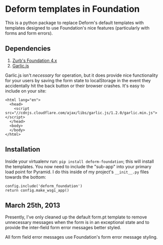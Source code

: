 # Deform templates in Foundation

This is a python package to replace Deform's default templates with templates designed to use Foundation's nice features
(particularly with forms and form errors).

## Dependencies

1. [Zurb's Foundation 4.x](http://foundation.zurb.com/)
2. [Garlic.js](http://garlicjs.org/)

Garlic.js isn't *necessary* for operation, but it does provide nice functionality for your users by saving the form
state to localStorage in the event they accidentally hit the back button or their browser crashes. It's easy to include
on your site:

    <html lang="en">
      <head>
        <script src="//cdnjs.cloudflare.com/ajax/libs/garlic.js/1.2.0/garlic.min.js"></script>
      </head>
      <body>
      </body>
    </html>

## Installation

Inside your virtualenv run: `pip install deform-foundation`; this will install the templates. You now need to include
the "sub-app" into your primary load point for Pyramid. I do this inside of my project's `__init__.py` files towards the
bottom:

    config.include('deform_foundation')
    return config.make_wsgi_app()

## March 25th, 2013

Presently, I've only cleaned up the default form.pt template to remove unnecessary messages when the form is in an
exceptional state and to provide the inter-field form error messages better styled.

All form field error messages use Foundation's form error message styling.
